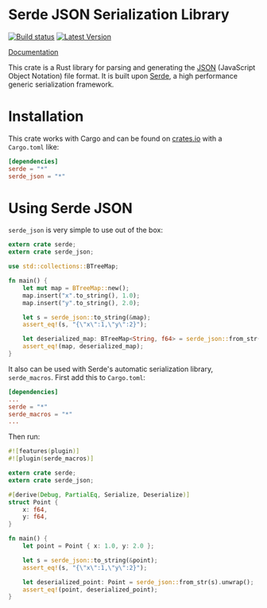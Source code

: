 Serde JSON Serialization Library
================================

[![Build status](https://api.travis-ci.org/serde-rs/json.png)](https://travis-ci.org/serde-rs/json)
[![Latest Version](https://img.shields.io/crates/v/serde_json.svg)](https://crates.io/crates/serde\_json)

[Documentation](https://serde-rs.github.io/json/serde_json)

This crate is a Rust library for parsing and generating the
[JSON](http://json.org) (JavaScript Object Notation) file format. It is built
upon [Serde](https://github.com/serde-rs/serde), a high performance generic
serialization framework.

Installation
============

This crate works with Cargo and can be found on
[crates.io](https://crates.io/crates/serde_json) with a `Cargo.toml` like:

```toml
[dependencies]
serde = "*"
serde_json = "*"
```

Using Serde JSON
================

`serde_json` is very simple to use out of the box:

```rust
extern crate serde;
extern crate serde_json;

use std::collections::BTreeMap;

fn main() {
    let mut map = BTreeMap::new();
    map.insert("x".to_string(), 1.0);
    map.insert("y".to_string(), 2.0);

    let s = serde_json::to_string(&map);
    assert_eq!(s, "{\"x\":1,\"y\":2}");

    let deserialized_map: BTreeMap<String, f64> = serde_json::from_str(s).unwrap();
    assert_eq!(map, deserialized_map);
}
```

It also can be used with Serde's automatic serialization library,
`serde_macros`. First add this to `Cargo.toml`:

```toml
[dependencies]
...
serde = "*"
serde_macros = "*"
...
```

Then run:

```rust
#![features(plugin)]
#![plugin(serde_macros)]

extern crate serde;
extern crate serde_json;

#[derive(Debug, PartialEq, Serialize, Deserialize)]
struct Point {
    x: f64,
    y: f64,
}

fn main() {
    let point = Point { x: 1.0, y: 2.0 };

    let s = serde_json::to_string(&point);
    assert_eq!(s, "{\"x\":1,\"y\":2}");

    let deserialized_point: Point = serde_json::from_str(s).unwrap();
    assert_eq!(point, deserialized_point);
}
```

